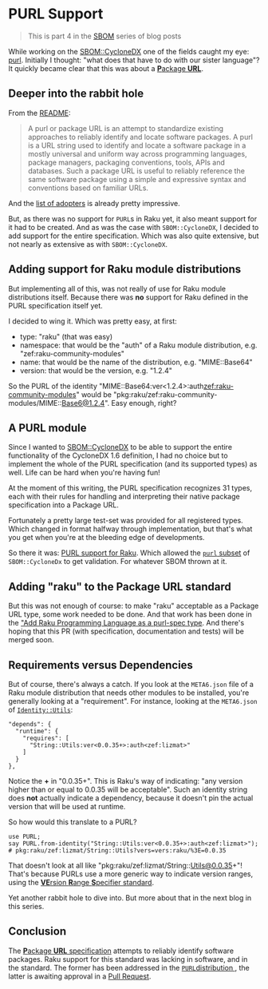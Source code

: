 # PURL Support

> This is part 4 in the [SBOM](https://dev.to/lizmat/series/32933) series of blog posts

While working on the [SBOM::CycloneDX](https://raku.land/zef:lizmat/SBOM::CycloneDX) one of the fields caught my eye: [purl](https://cyclonedx.org/docs/1.6/json/#components_items_purl).  Initially I thought: "what does that have to do with our sister language"?  It quickly became clear that this was about a [**P**ackage **URL**](https://github.com/package-url/purl-spec?tab=readme-ov-file#purl).

## Deeper into the rabbit hole

From the [README](https://github.com/package-url/purl-spec?tab=readme-ov-file#context):

> A purl or package URL is an attempt to standardize existing approaches to reliably identify and locate software packages.
> A purl is a URL string used to identify and locate a software package in a mostly universal and uniform way across programming languages, package managers, packaging conventions, tools, APIs and databases.
> Such a package URL is useful to reliably reference the same software package using a simple and expressive syntax and conventions based on familiar URLs.

And the [list of adopters](https://github.com/package-url/purl-spec/blob/main/ADOPTERS.md) is already pretty impressive.

But, as there was no support for `PURL`s in Raku yet, it also meant support for it had to be created.  And as was the case with `SBOM::CycloneDX`, I decided to add support for the entire specification.  Which was also quite extensive, but not nearly as extensive as with `SBOM::CycloneDX`.

## Adding support for Raku module distributions

But implementing all of this, was not really of use for Raku module distributions itself.  Because there was **no** support for Raku defined in the PURL specification itself yet.

I decided to wing it.  Which was pretty easy, at first:
- type: "raku" (that was easy)
- namespace: that would be the "auth" of a Raku module distribution, e.g. "zef:raku-community-modules"
- name: that would be the name of the distribution, e.g. "MIME::Base64"
- version: that would be the version, e.g. "1.2.4"

So the PURL of the identity "MIME::Base64:ver<1.2.4>:auth<zef:raku-community-modules>" would be "pkg:raku/zef:raku-community-modules/MIME::Base6@1.2.4".  Easy enough, right?

## A PURL module

Since I wanted to [SBOM::CycloneDX](https://raku.land/zef:lizmat/SBOM::CycloneDX) to be able to support the entire functionality of the CycloneDX 1.6 definition, I had no choice but to implement the whole of the PURL specification (and its supported types) as well.  Life can be hard when you're having fun!

At the moment of this writing, the PURL specification recognizes 31 types, each with their rules for handling and interpreting their native package specification into a Package URL.

Fortunately a pretty large test-set was provided for all registered types.  Which changed in format halfway through implementation, but that's what you get when you're at the bleeding edge of developments.

So there it was: [PURL support for Raku](https://raku.land/zef:lizmat/PURL).  Which allowed the [`purl` subset](https://raku.land/zef:lizmat/SBOM::CycloneDX#purl) of `SBOM::CycloneDx` to get validation.  For whatever SBOM thrown at it.

## Adding "raku" to the Package URL standard

But this was not enough of course: to make "raku" acceptable as a Package URL type, some work needed to be done.  And that work has been done in the ["Add Raku Programming Language as a purl-spec type](https://github.com/package-url/purl-spec/pull/550).  And there's hoping that this PR (with specification, documentation and tests) will be merged soon.

## Requirements versus Dependencies

But of course, there's always a catch.  If you look at the `META6.json` file of a Raku module distribution that needs other modules to be installed, you're generally looking at a "requirement". For instance, looking at the `META6.json` of [`Identity::Utils`](https://raku.land/zef:lizmat/Identity::Utils):
```
"depends": {
  "runtime": {
    "requires": [
      "String::Utils:ver<0.0.35+>:auth<zef:lizmat>"
    ]
  }
},
```
Notice the **+** in "0.0.35+".  This is Raku's way of indicating: "any version higher than or equal to 0.0.35 will be acceptable".  Such an identity string does **not** actually indicate a dependency, because it doesn't pin the actual version that will be used at runtime.

So how would this translate to a PURL?
```
use PURL;
say PURL.from-identity("String::Utils:ver<0.0.35+>:auth<zef:lizmat>");
# pkg:raku/zef:lizmat/String::Utils?vers=vers:raku/%3E=0.0.35
```
That doesn't look at all like "pkg:raku/zef:lizmat/String::Utils@0.0.35+"!  That's because PURLs use a more generic way to indicate version ranges, using the [**VE**rsion **R**ange **S**pecifier standard](https://github.com/package-url/vers-spec/blob/main/VERSION-RANGE-SPEC.rst#version-range-specifier).

Yet another rabbit hole to dive into.  But more about that in the next blog in this series.

## Conclusion
The [**P**ackage **URL** specification](https://github.com/package-url/purl-spec/blob/main/PURL-SPECIFICATION.rst#package-url-specification-v10x) attempts to reliably identify software packages.  Raku support for this standard was lacking in software, and in the standard.  The former has been addressed in the [`PURL`distribution ](https://raku.land/zef:lizmat/PURL), the latter is awaiting approval in a [Pull Request](https://github.com/package-url/purl-spec/pull/550).
